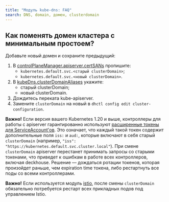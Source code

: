 ```yaml
---
title: "Модуль kube-dns: FAQ"
search: DNS, domain, домен, clusterdomain
---
```


## Как поменять домен кластера с минимальным простоем?

Добавьте новый домен и сохраните предыдущий:

1. В [controlPlaneManager.apiserver.certSANs](../040-control-plane-manager/configuration.html#parameters-apiserver-certsans) пропишите:
    - `kubernetes.default.svc.<старый clusterDomain>`;
    - `kubernetes.default.svc.<новый clusterDomain>`.
1. В [kubeDns.clusterDomainAliases](configuration.html#параметры) укажите:
    - старый clusterDomain;
    - новый clusterDomain.
1. Дождитесь переката kube-apiserver.
1. Замените `clusterDomain` на новый в `dhctl config edit cluster-configuration`.

**Важно!** Если версия вашего Kubernetes 1.20 и выше, контроллеры для работы с apiserver гарантированно используют [расширенные токены для ServiceAccount'ов](https://kubernetes.io/docs/tasks/configure-pod-container/configure-service-account/#service-account-token-volume-projection). Это означает, что каждый такой токен содержит дополнительные поля `iss:` и `aud:`, которые включают в себя старый `clusterDomain` (например, `"iss": "https://kubernetes.default.svc.cluster.local"`). При смене `clusterDomain` apiserver перестанет принимать запросы со старыми токенами, что приведет к ошибкам в работе всех контроллеров, включая deckhouse. Решение — дождаться ротации токенов, которая произойдет раньше, чем expiration time токена, либо рестартнуть все поды со всеми контроллерами.

**Важно!** Если используется модуль [istio](../../modules/110-istio/), после смены `clusterDomain` обязательно потребуется рестарт всех прикладных подов под управлением Istio.
